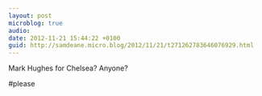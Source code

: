 ```yaml
---
layout: post
microblog: true
audio: 
date: 2012-11-21 15:44:22 +0100
guid: http://samdeane.micro.blog/2012/11/21/t271262783646076929.html
---
```

Mark Hughes for Chelsea? Anyone?

#please
